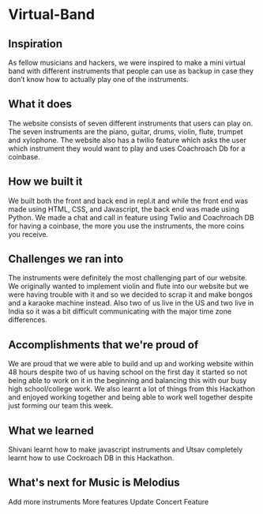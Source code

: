 # Virtual-Band

## Inspiration

As fellow musicians and hackers, we were inspired to make a mini virtual band with different instruments that people can use as backup in case they don’t know how to actually play one of the instruments.

## What it does

The website consists of seven different instruments that users can play on. The seven instruments are the piano, guitar, drums, violin, flute, trumpet and xylophone. The website also has a twilio feature which asks the user which instrument they would want to play and uses Coachroach Db for a coinbase.

## How we built it

We built both the front and back end in repl.it and while the front end was made using HTML, CSS, and Javascript, the back end was made using Python. We made a chat and call in feature using Twlio and Coachroach DB for having a coinbase, the more you use the instruments, the more coins you receive.

## Challenges we ran into

The instruments were definitely the most challenging part of our website. We originally wanted to implement violin and flute into our website but we were having trouble with it and so we decided to scrap it and make bongos and a karaoke machine instead. Also two of us live in the US and two live in India so it was a bit difficult communicating with the major time zone differences. 

## Accomplishments that we're proud of

We are proud that we were able to build and up and working website within 48 hours despite two of us having school on the first day it started so not being able to work on it in the beginning and balancing this with our busy high school/college work. We also learnt a lot of things from this Hackathon and enjoyed working together and being able to work well together despite just forming our team this week.

## What we learned

Shivani learnt how to make javascript instruments and Utsav completely learnt how to use Cockroach DB in this Hackathon. 

## What's next for Music is Melodius

Add more instruments
More features
Update Concert Feature
